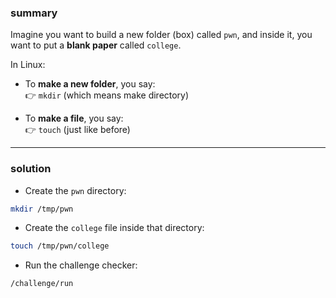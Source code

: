 ### summary 
Imagine you want to build a new folder (box) called `pwn`, and inside it, you want to put a **blank paper** called `college`.

In Linux:

- To **make a new folder**, you say:<br>
  👉 `mkdir` (which means make directory)

- To **make a file**, you say:<br>
  👉 `touch` (just like before)
___________
### solution 
- Create the `pwn` directory:
```bash
mkdir /tmp/pwn
```
- Create the `college` file inside that directory:
```bash
touch /tmp/pwn/college
```
- Run the challenge checker:
```bash
/challenge/run
```
